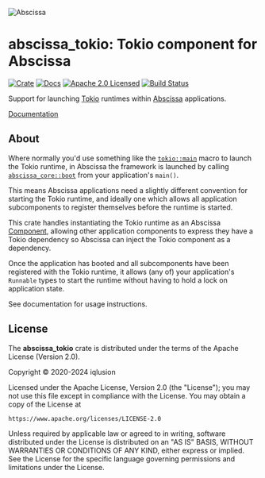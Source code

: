![Abscissa](https://raw.githubusercontent.com/iqlusioninc/abscissa/main/img/abscissa.svg)

# abscissa_tokio: Tokio component for Abscissa

[![Crate][crate-image]][crate-link]
[![Docs][docs-image]][docs-link]
[![Apache 2.0 Licensed][license-image]][license-link]
[![Build Status][build-image]][build-link]

Support for launching [Tokio] runtimes within [Abscissa] applications.

[Documentation][docs-link]

## About

Where normally you'd use something like the [`tokio::main`] macro to launch
the Tokio runtime, in Abscissa the framework is launched by calling
[`abscissa_core::boot`] from your application's `main()`.

This means Abscissa applications need a slightly different convention for
starting the Tokio runtime, and ideally one which allows all application
subcomponents to register themselves before the runtime is started.

This crate handles instantiating the Tokio runtime as an Abscissa [Component],
allowing other application components to express they have a Tokio dependency
so Abscissa can inject the Tokio component as a dependency.

Once the application has booted and all subcomponents have been registered with
the Tokio runtime, it allows (any of) your application's `Runnable` types to
start the runtime without having to hold a lock on application state.

See documentation for usage instructions.

## License

The **abscissa_tokio** crate is distributed under the terms of the
Apache License (Version 2.0).

Copyright © 2020-2024 iqlusion

Licensed under the Apache License, Version 2.0 (the "License");
you may not use this file except in compliance with the License.
You may obtain a copy of the License at

    https://www.apache.org/licenses/LICENSE-2.0

Unless required by applicable law or agreed to in writing, software
distributed under the License is distributed on an "AS IS" BASIS,
WITHOUT WARRANTIES OR CONDITIONS OF ANY KIND, either express or implied.
See the License for the specific language governing permissions and
limitations under the License.

[//]: # (badges)

[crate-image]: https://img.shields.io/crates/v/abscissa_tokio.svg?logo=rust
[crate-link]: https://crates.io/crates/abscissa_tokio
[docs-image]: https://docs.rs/abscissa_tokio/badge.svg
[docs-link]: https://docs.rs/abscissa_tokio/
[license-image]: https://img.shields.io/badge/license-Apache2.0-blue.svg
[license-link]: https://github.com/iqlusioninc/abscissa/blob/main/LICENSE
[build-image]: https://github.com/iqlusioninc/abscissa/workflows/tokio/badge.svg?branch=main&event=push
[build-link]: https://github.com/iqlusioninc/abscissa/actions?query=workflow:tokio

[//]: # (general links)

[Tokio]: https://tokio.rs/
[Abscissa]: https://github.com/iqlusioninc/abscissa
[`tokio::main`]: https://docs.rs/tokio/latest/tokio/attr.main.html
[`abscissa_core::boot`]: https://docs.rs/abscissa_core/latest/abscissa_core/application/fn.boot.html
[Component]: https://docs.rs/abscissa_core/latest/abscissa_core/component/trait.Component.html
